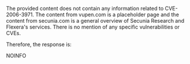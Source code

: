 The provided content does not contain any information related to CVE-2006-3971. The content from vupen.com is a placeholder page and the content from secunia.com is a general overview of Secunia Research and Flexera's services. There is no mention of any specific vulnerabilities or CVEs.

Therefore, the response is:

NOINFO